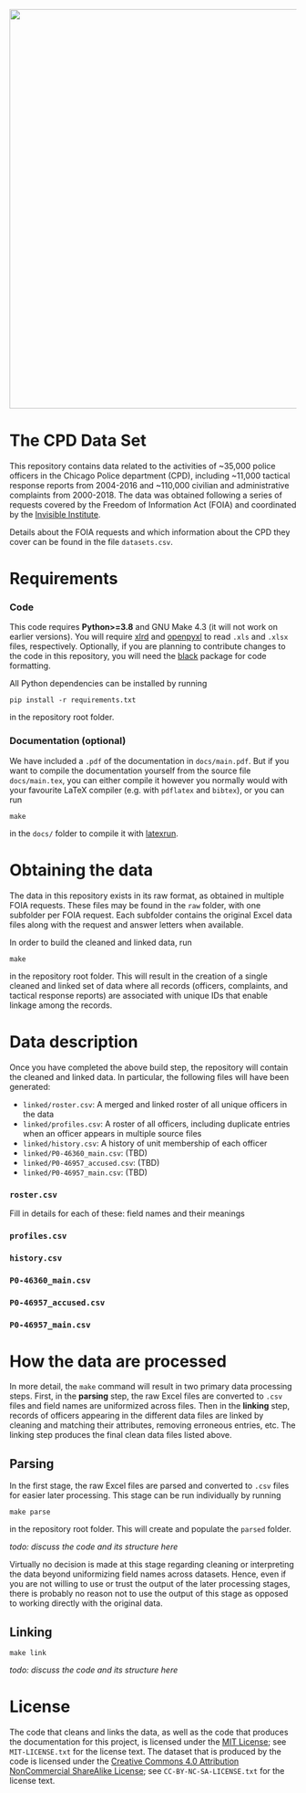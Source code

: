 <p align="center">
<img src="https://cdn.theatlantic.com/thumbor/9jB6mGx0eREfH3l82uNckcwrUFI=/0x62:2343x1380/1952x1098/media/img/mt/2018/03/AP_429077000333/original.jpg" width="700" class="center"/>
</p>

# The CPD Data Set

This repository contains data related to the activities of ~35,000 police officers
in the Chicago Police department (CPD), including ~11,000 tactical response reports
from 2004-2016 and ~110,000 civilian and administrative complaints from 2000-2018.
The data was obtained following a series of
requests covered by the Freedom of Information Act (FOIA) and coordinated by
the [Invisible Institute](https://invisible.institute/).

Details about the FOIA requests and which information about the CPD they cover
can be found in the file `datasets.csv`.

# Requirements

### Code
This code requires **Python>=3.8** and GNU Make 4.3 (it will not work on earlier versions).
You will require [xlrd](https://github.com/python-excel/xlrd) and
[openpyxl](https://openpyxl.readthedocs.io/en/stable/) to read `.xls` and `.xlsx` files,
respectively. Optionally, if you are planning to contribute changes to the code in this
repository, you will need the [black](https://github.com/psf/black) package for code formatting.

All Python dependencies can be installed by running

```console
pip install -r requirements.txt
```
in the repository root folder.

### Documentation (optional)

We have included a `.pdf` of the documentation in `docs/main.pdf`.
But if you want to compile the documentation yourself from the source file `docs/main.tex`, you can 
either compile it however you normally would with your favourite LaTeX compiler 
(e.g. with `pdflatex` and `bibtex`), or you can run
```console
make
```
in the `docs/` folder to compile it with [latexrun](https://github.com/aclements/latexrun). 


# Obtaining the data

The data in this repository exists in its raw format, as obtained in multiple FOIA requests.
These files may be found in the `raw` folder, with one subfolder per FOIA request.
Each subfolder contains the original Excel data files along
with the request and answer letters when available.

In order to build the cleaned and linked data, run
```console
make
```
in the repository root folder. This will result in the creation of a single cleaned and linked
set of data where all records (officers, complaints, and tactical response reports) are associated
with unique IDs that enable linkage among the records. 


# Data description

Once you have completed the above build step, the repository will contain
the cleaned and linked data. In particular, the following files will have been generated:
- `linked/roster.csv`: A merged and linked roster of all unique officers in the data
- `linked/profiles.csv`: A roster of all officers, including duplicate entries when an officer appears in multiple source files
- `linked/history.csv`: A history of unit membership of each officer
- `linked/P0-46360_main.csv`: (TBD)
- `linked/P0-46957_accused.csv`: (TBD)
- `linked/P0-46957_main.csv`: (TBD)

### `roster.csv`

Fill in details for each of these: field names and their meanings

### `profiles.csv`

### `history.csv`

### `P0-46360_main.csv`

### `P0-46957_accused.csv`

### `P0-46957_main.csv`

# How the data are processed

In more detail, the `make` command will result in two primary data processing steps.
First, in the **parsing** step, the raw Excel files are converted to `.csv` files and field
names are uniformized across files. Then in the **linking** step, records of officers
appearing in the different data files are linked by cleaning and matching their attributes,
removing erroneous entries, etc. The linking step produces the final clean data files
listed above.

## Parsing

In the first stage, the raw Excel files are parsed and converted to `.csv`
files for easier later processing. This stage can be run individually by running

```console
make parse
```

in the repository root folder. This will create and populate the `parsed` folder.

*todo: discuss the code and its structure here*

Virtually no decision is made at this stage regarding cleaning or interpreting
the data beyond uniformizing field names across datasets. Hence, even if you
are not willing to use or trust the output of the later processing stages,
there is probably no reason not to use the output of this stage as opposed to
working directly with the original data.

## Linking

```console
make link
```

*todo: discuss the code and its structure here*

# License

The code that cleans and links the data, as well as the code that produces the
documentation for this project, is licensed under the [MIT License](https://opensource.org/licenses/MIT);
see `MIT-LICENSE.txt` for the license text.
The dataset that is produced by the code is licensed under the 
[Creative Commons 4.0 Attribution NonCommercial ShareAlike License](https://creativecommons.org/licenses/by-nc-sa/4.0/);
see `CC-BY-NC-SA-LICENSE.txt` for the license text.




